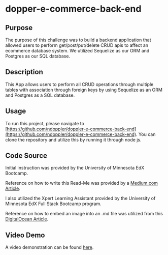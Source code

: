 # dopper-e-commerce-back-end

## Purpose
The purpose of this challenge was to build a backend application that allowed users to perform get/post/put/delete CRUD apis to affect an ecommerce database system.  We utilized Sequelize as our ORM and Postgres as our SQL database.

## Description
This App allows users to perform all CRUD operations through multiple tables with association through foreign keys by using Sequelize as an ORM and Postgres as a SQL database.

## Usage
To run this project, please navigate to [https://github.com/ndoppler/doppler-e-commerce-back-end](https://github.com/ndoppler/doppler-e-commerce-back-end). You can clone the repository and utilize this by running it through node js.

## Code Source

Initial instruction was provided by the University of Minnesota EdX Bootcamp.

Reference on how to write this Read-Me was provided by a [Medium.com Article](https://medium.com/@kc_clintone/the-ultimate-guide-to-writing-a-great-readme-md-for-your-project-3d49c2023357).

I also utilized the Xpert Learning Assistant provided by the University of Minnesota EdX Full Stack Bootcamp program.

Reference on how to embed an image into an .md file was utilized from this [DigitalOcean Article](https://www.digitalocean.com/community/tutorials/markdown-markdown-images).

## Video Demo

A video demonstration can be found [here](https://drive.google.com/file/d/1W3TSzs0lqpFFN_Yqs5Lm71InJorZ4QMh/view?usp=drive_link).

